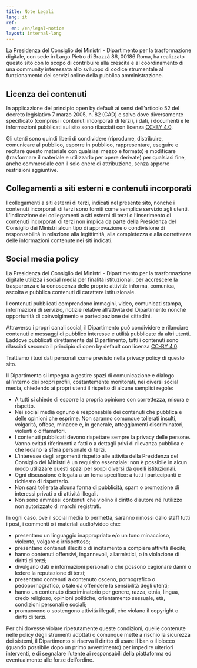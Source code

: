 ```yaml
---
title: Note Legali
lang: it
ref:
  en: /en/legal-notice
layout: internal-long
---
```


La Presidenza del Consiglio dei Ministri - Dipartimento per la trasformazione
digitale, con sede in Largo Pietro di Brazzà 86, 00186 Roma, ha realizzato
questo sito con lo scopo di contribuire alla crescita e al coordinamento di
una community interessata allo sviluppo di codice strumentale al funzionamento
dei servizi online della pubblica amministrazione.

## Licenza dei contenuti

In applicazione del principio open by default ai sensi dell’articolo 52 del
decreto legislativo 7 marzo 2005, n. 82 (CAD) e salvo dove diversamente
specificato (compresi i contenuti incorporati di terzi), i dati, i documenti e
le informazioni pubblicati sul sito sono rilasciati con licenza
[CC-BY 4.0](https://creativecommons.org/licenses/by/4.0/legalcode.it).

Gli utenti sono quindi liberi di condividere (riprodurre, distribuire,
comunicare al pubblico, esporre in pubblico, rappresentare, eseguire e recitare
questo materiale con qualsiasi mezzo e formato) e modificare (trasformare il
materiale e utilizzarlo per opere derivate) per qualsiasi fine, anche
commerciale con il solo onere di attribuzione, senza apporre restrizioni
aggiuntive.

## Collegamenti a siti esterni e contenuti incorporati

I collegamenti a siti esterni di terzi, indicati nel presente sito, nonché i
contenuti incorporati di terzi sono forniti come semplice servizio agli utenti.
L’indicazione dei collegamenti a siti esterni di terzi o l’inserimento di
contenuti incorporati di terzi non implica da parte della Presidenza del
Consiglio dei Ministri alcun tipo di approvazione o condivisione di
responsabilità in relazione alla legittimità, alla completezza e alla
correttezza delle informazioni contenute nei siti indicati.

## Social media policy

La Presidenza del Consiglio dei Ministri - Dipartimento per la trasformazione
digitale utilizza i social media per finalità istituzionali, per accrescere la
trasparenza e la conoscenza delle proprie attività: informa, comunica, ascolta e
pubblica contenuti di carattere istituzionale.

I contenuti pubblicati comprendono immagini, video, comunicati stampa,
informazioni di servizio, notizie relative all’attività del Dipartimento nonché
opportunità di coinvolgimento e partecipazione dei cittadini.

Attraverso i propri canali social, il Dipartimento può condividere e rilanciare
contenuti e messaggi di pubblico interesse e utilità pubblicate da altri utenti.
Laddove pubblicati direttamente dal Dipartimento, tutti i contenuti sono
rilasciati secondo il principio di open by default con licenza
[CC-BY 4.0](https://creativecommons.org/licenses/by/4.0/legalcode.it).

Trattiamo i tuoi dati personali come previsto nella privacy policy di questo
sito.

Il Dipartimento si impegna a gestire spazi di comunicazione e dialogo
all’interno dei propri profili, costantemente monitorati, nei diversi social
media, chiedendo ai propri utenti il rispetto di alcune semplici regole:

* A tutti si chiede di esporre la propria opinione con correttezza, misura e rispetto.
* Nei social media ognuno è responsabile dei contenuti che pubblica e delle
  opinioni che esprime. Non saranno comunque tollerati insulti, volgarità, offese,
  minacce e, in generale, atteggiamenti discriminatori, violenti o diffamatori.
* I contenuti pubblicati devono rispettare sempre la privacy delle persone.
  Vanno evitati riferimenti a fatti o a dettagli privi di rilevanza pubblica e
  che ledano la sfera personale di terzi.
* L’interesse degli argomenti rispetto alle attività della Presidenza del
  Consiglio dei Ministri è un requisito essenziale: non è possibile in alcun
  modo utilizzare questi spazi per scopi diversi da quelli istituzionali.
* Ogni discussione è legata a un tema specifico: a tutti i partecipanti è
  richiesto di rispettarlo.
* Non sarà tollerata alcuna forma di pubblicità, spam o promozione di interessi
  privati o di attività illegali.
* Non sono ammessi contenuti che violino il diritto d’autore né l’utilizzo non
  autorizzato di marchi registrati.

In ogni caso, ove il social media lo permetta, saranno rimossi dallo staff
tutti i post, i commenti o i materiali audio/video che:

* presentano un linguaggio inappropriato e/o un tono minaccioso, violento,
  volgare o irrispettoso;
* presentano contenuti illeciti o di incitamento a compiere attività illecite;
* hanno contenuti offensivi, ingannevoli, allarmistici, o in violazione di
  diritti di terzi;
* divulgano dati e informazioni personali o che possono cagionare danni o ledere
  la reputazione di terzi;
* presentano contenuti a contenuto osceno, pornografico o pedopornografico, o
  tale da offendere la sensibilità degli utenti;
* hanno un contenuto discriminatorio per genere, razza, etnia, lingua, credo
  religioso, opinioni politiche, orientamento sessuale, età, condizioni
  personali e sociali;
* promuovono o sostengono attività illegali, che violano il copyright o diritti
  di terzi.

Per chi dovesse violare ripetutamente queste condizioni, quelle contenute nelle
policy degli strumenti adottati o comunque mette a rischio la sicurezza dei
sistemi, il Dipartimento si riserva il diritto di usare il ban o il blocco
(quando possibile dopo un primo avvertimento) per impedire ulteriori interventi,
e di segnalare l’utente ai responsabili della piattaforma ed eventualmente alle
forze dell’ordine.
